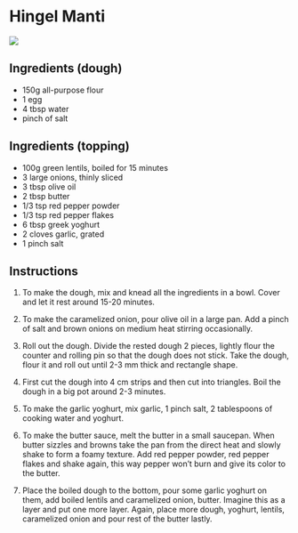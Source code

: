 # Hingel Manti
![](https://i3.ytimg.com/vi/4brHonUSCcQ/hqdefault.jpg)

## Ingredients (dough)
- 150g all-purpose flour
- 1 egg
- 4 tbsp water
- pinch of salt

## Ingredients (topping)
- 100g green lentils, boiled for 15 minutes
- 3 large onions, thinly sliced
- 3 tbsp olive oil
- 2 tbsp butter
- 1/3 tsp red pepper powder
- 1/3 tsp red pepper flakes
- 6 tbsp greek yoghurt
- 2 cloves garlic, grated
- 1 pinch salt

## Instructions
1. To make the dough, mix and knead all the ingredients in a bowl. 
   Cover and let it rest around 15-20 minutes.

2. To make the caramelized onion, pour olive oil in a large pan. 
   Add a pinch of salt and brown onions on medium heat stirring occasionally.

3. Roll out the dough. 
   Divide the rested dough 2 pieces, lightly flour the counter and rolling pin so that the dough does not stick. 
   Take the dough, flour it and roll out until 2-3 mm thick and rectangle shape.

4. First cut the dough into 4 cm strips and then cut into triangles. 
   Boil the dough in a big pot around 2-3 minutes. 

5. To make the garlic yoghurt, mix garlic, 1 pinch salt, 2 tablespoons of cooking water and yoghurt.

6. To make the butter sauce, melt the butter in a small saucepan. 
   When butter sizzles and browns take the pan from the direct heat and slowly shake to form a foamy texture. 
   Add red pepper powder, red pepper flakes and shake again, this way pepper won’t burn and give its color to the butter.

7. Place the boiled dough to the bottom, pour some garlic yoghurt on them, add boiled lentils and caramelized onion, butter. 
   Imagine this as a layer and put one more layer. 
   Again, place more dough, yoghurt, lentils, caramelized onion and pour rest of the butter lastly.